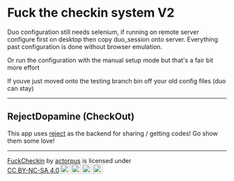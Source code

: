 # Fuck the checkin system V2

Duo configuration still needs selenium, if running on remote server configure first on desktop then copy duo_session onto server.
Everything past configuration is done without browser emulation.

Or run the configuration with the manual setup mode but that's a fair bit more effort

If youve just moved onto the testing branch bin off your old config files (duo can stay)

-----------------

## RejectDopamine (CheckOut)
This app uses [reject](https://rejectdopamine.com/) as the backend for sharing / getting codes!
Go show them some love!

-----------------
<p xmlns:cc="http://creativecommons.org/ns#" xmlns:dct="http://purl.org/dc/terms/"><a property="dct:title" rel="cc:attributionURL" href="https://github.com/actorpus/FuckCheckin">FuckCheckin</a> by <a rel="cc:attributionURL dct:creator" property="cc:attributionName" href="https://github.com/actorpus/">actorpus</a> is licensed under <a href="http://creativecommons.org/licenses/by-nc-sa/4.0/?ref=chooser-v1" target="_blank" rel="license noopener noreferrer" style="display:inline-block;">CC BY-NC-SA 4.0<img style="height:22px!important;margin-left:3px;vertical-align:text-bottom;" src="https://mirrors.creativecommons.org/presskit/icons/cc.svg?ref=chooser-v1"><img style="height:22px!important;margin-left:3px;vertical-align:text-bottom;" src="https://mirrors.creativecommons.org/presskit/icons/by.svg?ref=chooser-v1"><img style="height:22px!important;margin-left:3px;vertical-align:text-bottom;" src="https://mirrors.creativecommons.org/presskit/icons/nc.svg?ref=chooser-v1"><img style="height:22px!important;margin-left:3px;vertical-align:text-bottom;" src="https://mirrors.creativecommons.org/presskit/icons/sa.svg?ref=chooser-v1"></a></p> 
